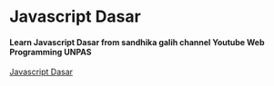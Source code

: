 # Javascript Dasar
#### Learn Javascript Dasar from sandhika galih channel Youtube Web Programming UNPAS
[Javascript Dasar](https://www.youtube.com/playlist?list=PLFIM0718LjIWXagluzROrA-iBY9eeUt4w)
